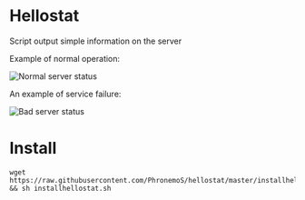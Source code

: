 # Hellostat

Script output simple information on the server

Example of normal operation:

![Normal server status](https://scr.pics/ps/SCR6af6af.png)

An example of service failure:

![Bad server status](https://scr.pics/ps/SCR825825.png)

# Install

```
wget  https://raw.githubusercontent.com/PhronemoS/hellostat/master/installhellostat.sh && sh installhellostat.sh
```
